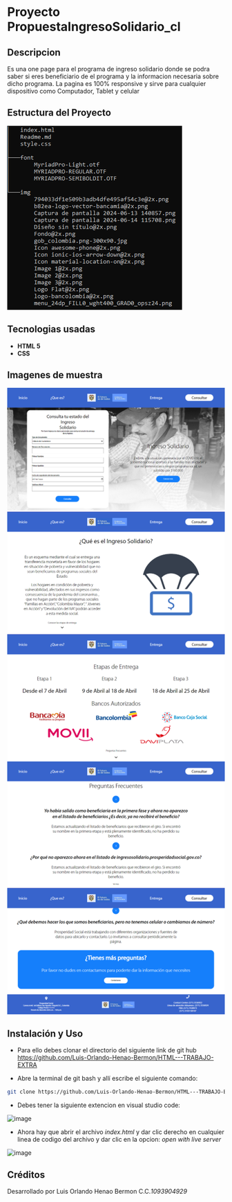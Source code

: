 # Proyecto PropuestaIngresoSolidario_cl

## Descripcion
Es una one page para el programa de ingreso solidario donde se podra saber si eres beneficiario de el programa y la informacion necesaria sobre dicho programa. La pagina es 100% responsive y sirve para cualquier dispositivo como Computador, Tablet y celular
## Estructura del Proyecto
![alt text](/img/image.png)

## Tecnologias usadas
- **HTML 5**
- **CSS**

## Imagenes de muestra 
![alt text](/img/image-5.png)
![alt text](/img/image-1.png)
![alt text](/img/image-2.png)
![alt text](/img/image-3.png)
![alt text](/img/image-4.png)

## Instalación y Uso
- Para ello debes clonar el directorio del siguiente link de git hub https://github.com/Luis-Orlando-Henao-Bermon/HTML---TRABAJO-EXTRA

- Abre la terminal de git bash y allí escribe el siguiente comando:     

``` bash 
git clone https://github.com/Luis-Orlando-Henao-Bermon/HTML---TRABAJO-EXTRA
```
- Debes tener la siguiente extencion en visual studio code:

![image](https://github.com/user-attachments/assets/699e0a13-d1c7-4c73-9e14-b5997ae6ab35)

- Ahora hay que abrir el archivo *index.html* y dar clic derecho en cualquier linea de codigo del archivo y dar clic en la opcion: *open with live server*


![image](https://github.com/user-attachments/assets/0c8a193d-8f50-44b3-a8b4-b53101a439be)


## Créditos

Desarrollado por Luis Orlando Henao Bermon C.C.*1093904929*


